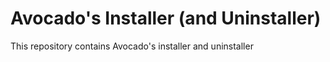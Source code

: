 # Avocado's Installer (and Uninstaller)

This repository contains Avocado's installer and uninstaller
